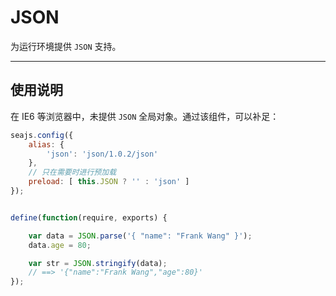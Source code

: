 
# JSON

为运行环境提供 `JSON` 支持。

---


## 使用说明

在 IE6 等浏览器中，未提供 `JSON` 全局对象。通过该组件，可以补足：

```js
seajs.config({
    alias: {
        'json': 'json/1.0.2/json'
    },
    // 只在需要时进行预加载
    preload: [ this.JSON ? '' : 'json' ]
});


define(function(require, exports) {

    var data = JSON.parse('{ "name": "Frank Wang" }');
    data.age = 80;

    var str = JSON.stringify(data);
    // ==> '{"name":"Frank Wang","age":80}'
});
```
